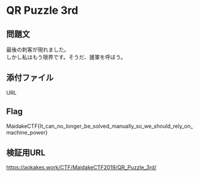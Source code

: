 # QR Puzzle 3rd

## 問題文
最後の刺客が現れました。  
しかし私はもう限界です。そうだ、援軍を呼ぼう。

## 添付ファイル
URL

## Flag
MaidakeCTF{It_can_no_longer_be_solved_manually_so_we_should_rely_on_machine_power}

## 検証用URL
https://aokakes.work/CTF/MaidakeCTF2019/QR_Puzzle_3rd/
